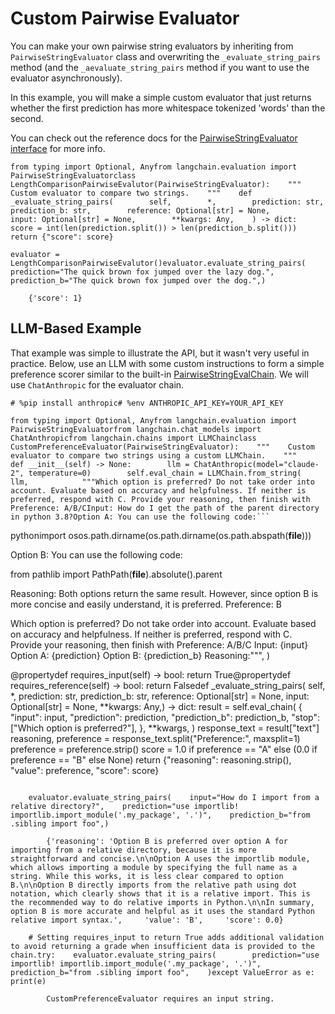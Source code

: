 Custom Pairwise Evaluator
=========================

You can make your own pairwise string evaluators by inheriting from `PairwiseStringEvaluator` class and overwriting the `_evaluate_string_pairs` method (and the `_aevaluate_string_pairs` method if you want to use the evaluator asynchronously).

In this example, you will make a simple custom evaluator that just returns whether the first prediction has more whitespace tokenized 'words' than the second.

You can check out the reference docs for the [PairwiseStringEvaluator interface](https://api.python.langchain.com/en/latest/evaluation/langchain.evaluation.schema.PairwiseStringEvaluator.html#langchain.evaluation.schema.PairwiseStringEvaluator) for more info.

    from typing import Optional, Anyfrom langchain.evaluation import PairwiseStringEvaluatorclass LengthComparisonPairwiseEvalutor(PairwiseStringEvaluator):    """    Custom evaluator to compare two strings.    """    def _evaluate_string_pairs(        self,        *,        prediction: str,        prediction_b: str,        reference: Optional[str] = None,        input: Optional[str] = None,        **kwargs: Any,    ) -> dict:        score = int(len(prediction.split()) > len(prediction_b.split()))        return {"score": score}

    evaluator = LengthComparisonPairwiseEvalutor()evaluator.evaluate_string_pairs(    prediction="The quick brown fox jumped over the lazy dog.",    prediction_b="The quick brown fox jumped over the dog.",)

        {'score': 1}

LLM-Based Example[](#llm-based-example "Direct link to LLM-Based Example")
---------------------------------------------------------------------------

That example was simple to illustrate the API, but it wasn't very useful in practice. Below, use an LLM with some custom instructions to form a simple preference scorer similar to the built-in [PairwiseStringEvalChain](https://api.python.langchain.com/en/latest/evaluation/langchain.evaluation.comparison.eval_chain.PairwiseStringEvalChain.html#langchain.evaluation.comparison.eval_chain.PairwiseStringEvalChain). We will use `ChatAnthropic` for the evaluator chain.

    # %pip install anthropic# %env ANTHROPIC_API_KEY=YOUR_API_KEY

    from typing import Optional, Anyfrom langchain.evaluation import PairwiseStringEvaluatorfrom langchain.chat_models import ChatAnthropicfrom langchain.chains import LLMChainclass CustomPreferenceEvaluator(PairwiseStringEvaluator):    """    Custom evaluator to compare two strings using a custom LLMChain.    """    def __init__(self) -> None:        llm = ChatAnthropic(model="claude-2", temperature=0)        self.eval_chain = LLMChain.from_string(            llm,            """Which option is preferred? Do not take order into account. Evaluate based on accuracy and helpfulness. If neither is preferred, respond with C. Provide your reasoning, then finish with Preference: A/B/CInput: How do I get the path of the parent directory in python 3.8?Option A: You can use the following code:```
pythonimport osos.path.dirname(os.path.dirname(os.path.abspath(__file__)))

Option B: You can use the following code:

from pathlib import PathPath(__file__).absolute().parent

Reasoning: Both options return the same result. However, since option B is more concise and easily understand, it is preferred. Preference: B

Which option is preferred? Do not take order into account. Evaluate based on accuracy and helpfulness. If neither is preferred, respond with C. Provide your reasoning, then finish with Preference: A/B/C Input: {input} Option A: {prediction} Option B: {prediction\_b} Reasoning:""", )

@propertydef requires_input(self) -> bool:    return True@propertydef requires_reference(self) -> bool:    return Falsedef _evaluate_string_pairs(    self,    *,    prediction: str,    prediction_b: str,    reference: Optional[str] = None,    input: Optional[str] = None,    **kwargs: Any,) -> dict:    result = self.eval_chain(        {            "input": input,            "prediction": prediction,            "prediction_b": prediction_b,            "stop": ["Which option is preferred?"],        },        **kwargs,    )    response_text = result["text"]    reasoning, preference = response_text.split("Preference:", maxsplit=1)    preference = preference.strip()    score = 1.0 if preference == "A" else (0.0 if preference == "B" else None)    return {"reasoning": reasoning.strip(), "value": preference, "score": score}


```pythonevaluator = CustomPreferenceEvaluator()

    evaluator.evaluate_string_pairs(    input="How do I import from a relative directory?",    prediction="use importlib! importlib.import_module('.my_package', '.')",    prediction_b="from .sibling import foo",)

        {'reasoning': 'Option B is preferred over option A for importing from a relative directory, because it is more straightforward and concise.\n\nOption A uses the importlib module, which allows importing a module by specifying the full name as a string. While this works, it is less clear compared to option B.\n\nOption B directly imports from the relative path using dot notation, which clearly shows that it is a relative import. This is the recommended way to do relative imports in Python.\n\nIn summary, option B is more accurate and helpful as it uses the standard Python relative import syntax.',     'value': 'B',     'score': 0.0}

    # Setting requires_input to return True adds additional validation to avoid returning a grade when insufficient data is provided to the chain.try:    evaluator.evaluate_string_pairs(        prediction="use importlib! importlib.import_module('.my_package', '.')",        prediction_b="from .sibling import foo",    )except ValueError as e:    print(e)

        CustomPreferenceEvaluator requires an input string.